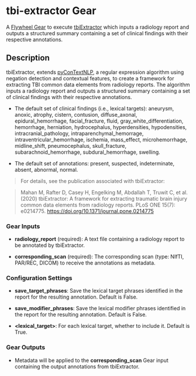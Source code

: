 # tbi-extractor GearA [Flywheel Gear](https://github.com/flywheel-io/gears/tree/master/spec) to execute [tbiExtractor](https://github.com/margaretmahan/tbiExtractor) which inputs a radiology report and outputs a structured summary containing a set of clinical findings with their respective annotations.## DescriptiontbiExtractor, extends [pyConTextNLP](https://github.com/chapmanbe/pyConTextNLP), a regular expression algorithm using negation detection and contextual features, to create a framework for extracting TBI common data elements from radiology reports. The algorithm inputs a radiology report and outputs a structured summary containing a set of clinical findings with their respective annotations.* The default set of clinical findings (i.e., lexical targets): aneurysm, anoxic, atrophy, cistern, contusion, diffuse_axonal, epidural_hemorrhage, facial_fracture, fluid, gray_white_differentiation, hemorrhage, herniation, hydrocephalus, hyperdensities, hypodensities, intracranial_pathology, intraparenchymal_hemorrage, intraventricular_hemorrhage, ischemia, mass_effect, microhemorrhage, midline_shift, pneumocephalus, skull_fracture, subarachnoid_hemorrhage, subdural_hemorrhage, swelling.* The default set of annotations: present, suspected, indeterminate, absent, abnormal, normal.> For details, see the publication associated with tbiExtractor:> Mahan M, Rafter D, Casey H, Engelking M, Abdallah T, Truwit C, et al. (2020) tbiExtractor: A framework for extracting traumatic brain injury common data elements from radiology reports. PLoS ONE 15(7): e0214775. https://doi.org/10.1371/journal.pone.0214775### Gear Inputs* **radiology_report** (required): A text file containing a radiology report to be annotated by tbiExtractor.* **corresponding_scan** (required): The corresponding scan (type: NIfTI, PAR/REC, DICOM) to receive the annotations as metadata.### Configuration Settings* **save_target_phrases**: Save the lexical target phrases identified in the report for the resulting annotation. Default is False.* **save_modifier_phrases**: Save the lexical modifier phrases identified in the report for the resulting annotation. Default is False.* **<lexical_target>**: For each lexical target, whether to include it. Default is True.### Gear Outputs* Metadata will be applied to the **corresponding_scan** Gear input containing the output annotations from tbiExtractor.